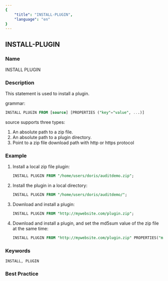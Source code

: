 ```yaml
---
{
    "title": "INSTALL-PLUGIN",
    "language": "en"
}
---
```


<!--
Licensed to the Apache Software Foundation (ASF) under one
or more contributor license agreements.  See the NOTICE file
distributed with this work for additional information
regarding copyright ownership.  The ASF licenses this file
to you under the Apache License, Version 2.0 (the
"License"); you may not use this file except in compliance
with the License.  You may obtain a copy of the License at

  http://www.apache.org/licenses/LICENSE-2.0

Unless required by applicable law or agreed to in writing,
software distributed under the License is distributed on an
"AS IS" BASIS, WITHOUT WARRANTIES OR CONDITIONS OF ANY
KIND, either express or implied.  See the License for the
specific language governing permissions and limitations
under the License.
-->

## INSTALL-PLUGIN

### Name

INSTALL PLUGIN

### Description

This statement is used to install a plugin.

grammar:

```sql
INSTALL PLUGIN FROM [source] [PROPERTIES ("key"="value", ...)]
````

source supports three types:

1. An absolute path to a zip file.
2. An absolute path to a plugin directory.
3. Point to a zip file download path with http or https protocol

### Example

1. Install a local zip file plugin:

    ```sql
    INSTALL PLUGIN FROM "/home/users/doris/auditdemo.zip";
    ````

2. Install the plugin in a local directory:

    ```sql
    INSTALL PLUGIN FROM "/home/users/doris/auditdemo/";
    ````

3. Download and install a plugin:

    ```sql
    INSTALL PLUGIN FROM "http://mywebsite.com/plugin.zip";
    ````

4. Download and install a plugin, and set the md5sum value of the zip file at the same time:

    ```sql
    INSTALL PLUGIN FROM "http://mywebsite.com/plugin.zip" PROPERTIES("md5sum" = "73877f6029216f4314d712086a146570");
    ````

### Keywords

    INSTALL, PLUGIN

### Best Practice


